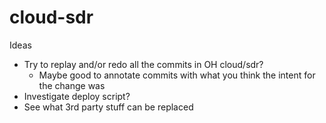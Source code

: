 # cloud-sdr

Ideas
* Try to replay and/or redo all the commits in OH cloud/sdr?
	* Maybe good to annotate commits with what you think the intent for the change was
* Investigate deploy script?
* See what 3rd party stuff can be replaced